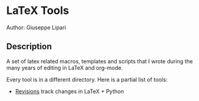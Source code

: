 LaTeX Tools
===========

Author: Giuseppe Lipari

## Description ##

A set of latex related macros, templates and scripts that I wrote
during the many years of editing in LaTeX and org-mode.

Every tool is in a different directory. Here is a partial list of
tools:

- [Revisions](revisions/README.html) track changes in LaTeX + Python

